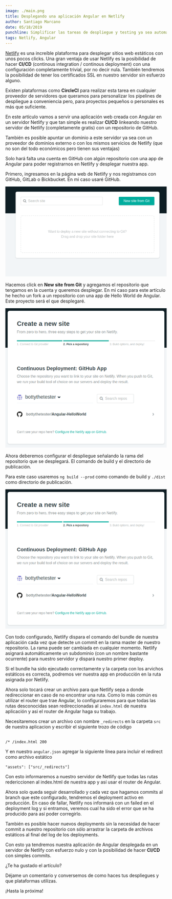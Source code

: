 ```yaml
---
image: ./main.png
title: Desplegando una aplicación Angular en Netlify
author: Santiago Marcano
date: 05/18/2019
punchline: Simplificar las tareas de despliegue y testing ya sea automatizado o manual es beneficioso para agilizar el flujo de trabajo en el desarrollo. En este artículo veremos como Netlify nos puede ayudar con el despligue con una configuracion prácticamente mínima y unos pocos clicks.
tags: Netlify, Angular
---
```


[Netlify](https://www.netlify.com) es una increíble plataforma para desplegar sitios web estáticos con unos pocos clicks. Una gran ventaja de usar Netlify es la posibilidad de hacer **CI/CD** (continous integration / continous deployment) con una configuración completamente trivial, por no decir nula. También tendremos la posibilidad de tener los certificados SSL en nuestro servidor sin esfuerzo alguno.

Existen plataformas como **CircleCI** para realizar esta tarea en cualquier proveedor de servidores que queramos para personalizar los pipelines de despliegue a conveniencia pero, para proyectos pequeños o personales es más que suficiente. 

En este artículo vamos a servir una aplicación web creada con Angular en un servidor Netlify y que tan simple es realizar **CI/CD** linkeando nuestro servidor de Netlify (completamente gratis) con un repositorio de GitHub.

También es posible apuntar un dominio a este servidor ya sea con un proveedor de dominios externo o con los mismos servicios de Netlify (que no son del todo económicos pero tienen sus ventajas)

Solo hará falta una cuenta en GitHub con algún repositorio con una app de Angular para poder registrarnos en Netlify y desplegar nuestra app.

Primero, ingresamos en la página web de Netlify y nos registramos con GitHub, GitLab o Bickbucket. En mi caso usaré GitHub.

![img](./netlify1.png)

Hacemos click en **New site from Git** y agregamos el repositorio que tengamos en la cuenta y queremos desplegar. En mi caso para este artículo he hecho un fork a un repositorio con una app de Hello World de Angular. Este proyecto será el que desplegaré.

![img](./netlify2.png)

Ahora deberemos configurar el despliegue señalando la rama del repositorio que se desplegará. El comando de build y el directorio de publicación.

Para este caso usaremos `ng build --prod` como comando de build y `./dist` como directorio de publicación. 

![img](./netlify2.png)

Con todo configurado, Netlify dispara el comando del bundle de nuestra aplicación cada vez que detecte un commit en la rama master de nuestro repositorio. La rama puede ser cambiada en cualquier momento. Netlify asignará automáticamente un subdominio (con un nombre bastante ocurrente) para nuestro servidor y dispará nuestro primer deploy.

Si el bundle ha sido ejecutado correctamente y la carpeta con los arvichos estáticos es correcta, podremos ver nuestra app en producción en la ruta asignada por Netlify.

Ahora solo tocará crear un archivo para que Netlify sepa a donde redireccionar en caso de no encontrar una ruta. Como lo más común es utilizar el router que trae Angular, lo configuraremos para que todas las rutas desconocidas sean redireccionadas al `index.html` de nuestra aplicación y asi el router de Angular haga su trabajo.

Necesitaremos crear un archivo con nombre `_redirects` en la carpeta `src` de nuestra aplicacion y escribir el siguiente trozo de código

```_redirects

/* /index.html 200

```

Y en nuestro `angular.json` agregar la siguiente línea para incluir el redirect como archivo estático

```
"assets": ["src/_redirects"]
```

Con esto informaremos a nuestro servidor de Netlify que todas las rutas redericcionen al index.html de nuestra app y así usar el router de Angular.

Ahora solo queda seguir desarrollado y cada vez que hagamos commits al branch que este configurado, tendremos el deployment activo en producción. En caso de fallar, Netlify nos informará con un failed en el deployment log y si entramos, veremos cual ha sido el error que se ha producido para así poder corregirlo.

También es posible hacer nuevos deployments sin la necesidad de hacer commit a nuestro repositorio con sólo arrastrar la carpeta de archivos estáticos al final del log de los deployments.

Con esto ya tendremos nuestra aplicación de Angular desplegada en un servidor de Netlify con esfuerzo nulo y con la posibilidad de hacer **CI/CD** con simples commits.

¿Te ha gustado el artículo? 

Déjame un comentario y conversemos de como haces tus despliegues y que plataformas utilizas.

¡Hasta la próxima!










